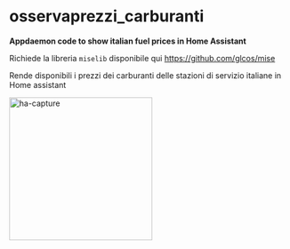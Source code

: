 # osservaprezzi_carburanti
**Appdaemon code to show italian fuel prices in Home Assistant**

Richiede la libreria `miselib` disponibile qui https://github.com/glcos/mise

Rende disponibili i prezzi dei carburanti delle stazioni di servizio italiane in Home assistant

<img width="257" alt="ha-capture" src="https://github.com/user-attachments/assets/03405286-12a8-4c78-846a-5af337cf3740">

